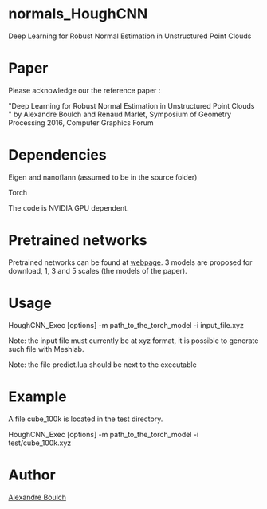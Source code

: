 # normals_HoughCNN
Deep Learning for Robust Normal Estimation in Unstructured Point Clouds

# Paper

Please acknowledge our the reference paper :

"Deep Learning for Robust Normal Estimation in Unstructured Point Clouds " by Alexandre Boulch and Renaud Marlet, Symposium of Geometry Processing 2016, Computer Graphics Forum

# Dependencies

Eigen and nanoflann (assumed to be in the source folder)

Torch

The code is NVIDIA GPU dependent.

# Pretrained networks

Pretrained networks can be found at [webpage](https://sites.google.com/view/boulch/publications/2016_cgf_sgp_deepnormals).
3 models are proposed for download, 1, 3 and 5 scales (the models of the paper).

# Usage

HoughCNN_Exec [options] -m path_to_the_torch_model -i input_file.xyz

Note: the input file must currently be at xyz format, it is possible to generate such file with Meshlab.

Note: the file predict.lua should be next to the executable

# Example

A file cube_100k is located in the test directory.

HoughCNN_Exec [options] -m path_to_the_torch_model -i test/cube_100k.xyz

# Author

[Alexandre Boulch](https://sites.google.com/site/boulchalexandre)
